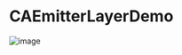 # CAEmitterLayerDemo

![image](https://github.com/xihelaobo/CAEmitterLayerDemo/blob/master/QQ20170704-153325-HD.gif)
